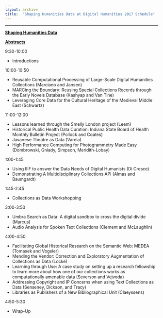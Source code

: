 ```yaml
---
layout: archive
title:  "Shaping Humanities Data at Digital Humanities 2017 Schedule"
---
```

---
[**Shaping Humanities Data**](https://collectionsasdata.github.io/shaping/) 

[**Abstracts**](https://collectionsasdata.github.io/shapingdata_dh2017_abstracts/)

9:30-10:00

* Introductions

10:00-10:50

* Reusable Computational Processing of Large-Scale Digital Humanities Collections (Marciano and Jansen)
* MARCing the Boundary: Reusing Special Collections Records through the Early Novels Database (Kashyap and Van Tine)
* Leveraging Core Data for the Cultural Heritage of the Medieval Middle East (Schwartz)

11:00-12:00

* Lessons learned through the Smelly London project (Leem)
* Historical Public Health Data Curation: Indiana State Board of Health Monthly Bulletin Project (Pollock and Coates)
* Javanese Theatre as Data (Varela)
* High Performance Computing for Photogrammetry Made Easy (Dombrowski, Gniady, Simpson, Meridith-Lobay)

1:00-1:45

* Using IIIF to answer the Data Needs of Digital Humanists (Di Cresce)
* Demonstrating A Multidisciplinary Collections API (Almas and Baumgardt)

1:45-2:45

* Collections as Data Workshopping

3:00-3:50

* Umbra Search as Data: A digital sandbox to cross the digital divide (Marcus)
* Audio Analysis for Spoken Text Collections (Clement and McLaughlin)

4:00-4:50

* Facilitating Global Historical Research on the Semantic Web: MEDEA (Tomasek and Vogeler)
* Mending the Vendor: Correction and Exploratory Augmentation of Collections as Data (Locke)
* Learning through Use: A case study on setting up a research fellowship to learn more about how one of our collections works as computationally amenable data (Severson and Vejvoda)
* Addressing Copyright and IP Concerns when using Text Collections as Data (Senseney, Dickson, and Tracy)
* Libraries as Publishers of a New Bibliographical Unit (Claeyssens)

4:50-5:30

* Wrap-Up


